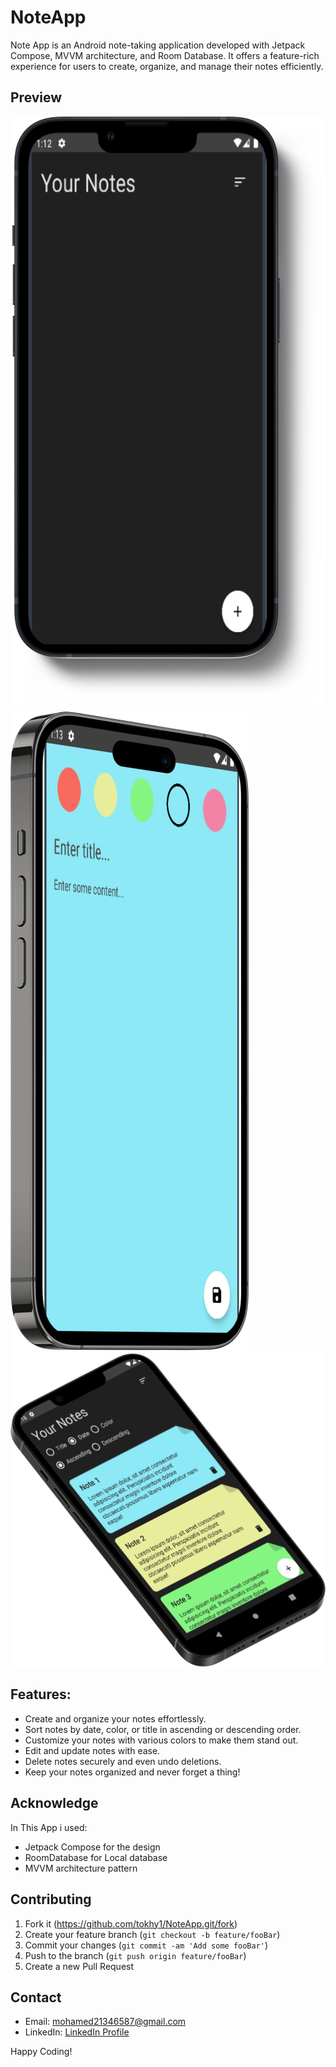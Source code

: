 # NoteApp
Note App is an Android note-taking application developed with Jetpack Compose, MVVM architecture, and Room Database. 
It offers a feature-rich experience for users to create, organize, and manage their notes efficiently.



## Preview

![App UI](screenshots/mainscreen.png)
![App UI](screenshots/addnotescreen.png)
![App UI](screenshots/notesscreen.png)




## Features:
- Create and organize your notes effortlessly.
- Sort notes by date, color, or title in ascending or descending order.
- Customize your notes with various colors to make them stand out.
- Edit and update notes with ease.
- Delete notes securely and even undo deletions.
- Keep your notes organized and never forget a thing!




## Acknowledge

In This App i used:
- Jetpack Compose for the design
- RoomDatabase for Local database 
- MVVM architecture pattern




## Contributing

1. Fork it (<https://github.com/tokhy1/NoteApp.git/fork>)
2. Create your feature branch (`git checkout -b feature/fooBar`)
3. Commit your changes (`git commit -am 'Add some fooBar'`)
4. Push to the branch (`git push origin feature/fooBar`)
5. Create a new Pull Request




## Contact 
- Email: <mohamed21346587@gmail.com>
- LinkedIn: [LinkedIn Profile](https://www.linkedin.com/in/mohamed-ashraf-abd-elmoneam-409538246?lipi=urn%3Ali%3Apage%3Ad_flagship3_profile_view_base_contact_details%3BgLq%2BPh0QQX62Mwzt3ozQGQ%3D%3D)



Happy Coding!
